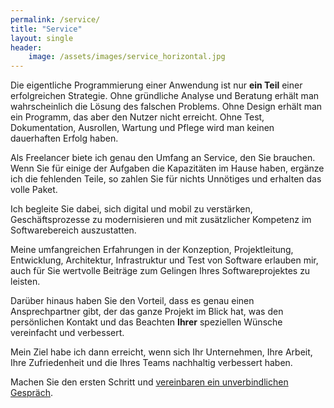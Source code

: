```yaml
---
permalink: /service/
title: "Service"
layout: single
header: 
    image: /assets/images/service_horizontal.jpg
---
```


Die eigentliche Programmierung einer Anwendung ist nur __ein Teil__ einer erfolgreichen Strategie. Ohne gründliche Analyse und Beratung erhält man wahrscheinlich die Lösung des falschen Problems. Ohne Design erhält man ein Programm, das aber den Nutzer nicht erreicht. Ohne Test, Dokumentation, Ausrollen, Wartung und Pflege wird man keinen dauerhaften Erfolg haben. 

Als Freelancer biete ich genau den Umfang an Service, den Sie brauchen. Wenn Sie für einige der Aufgaben die Kapazitäten im Hause haben, ergänze ich die fehlenden Teile, so zahlen Sie für nichts Unnötiges und erhalten das volle Paket.

Ich begleite Sie dabei, sich digital und mobil zu verstärken, Geschäftsprozesse zu modernisieren und mit zusätzlicher Kompetenz im Softwarebereich auszustatten. 

Meine umfangreichen Erfahrungen in der Konzeption, Projektleitung, Entwicklung, Architektur, Infrastruktur und Test von Software erlauben mir, auch für Sie wertvolle Beiträge zum Gelingen Ihres Softwareprojektes zu leisten.

Darüber hinaus haben Sie den Vorteil, dass es genau einen Ansprechpartner gibt, der das ganze Projekt im Blick hat, was den persönlichen Kontakt und das Beachten __Ihrer__ speziellen Wünsche vereinfacht und verbessert.

Mein Ziel habe ich dann erreicht, wenn sich Ihr Unternehmen, Ihre Arbeit, Ihre Zufriedenheit und die Ihres Teams nachhaltig verbessert haben. 

Machen Sie den ersten Schritt und [vereinbaren ein unverbindlichen Gespräch](/contact).